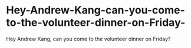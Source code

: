 # Hey-Andrew-Kang-can-you-come-to-the-volunteer-dinner-on-Friday-
Hey Andrew Kang, can you come to the volunteer dinner on Friday?
